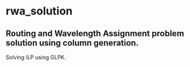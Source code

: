# rwa_solution
## Routing and Wavelength Assignment problem solution using column generation.
Solving ILP using GLPK.
